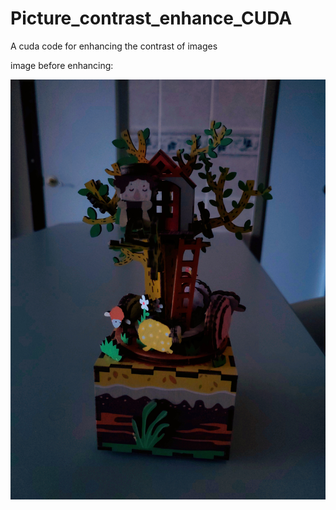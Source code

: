 # Picture_contrast_enhance_CUDA
A cuda code for enhancing the contrast of images

image before enhancing:

![alt text](image_enhancer/enhanced.jpg)
